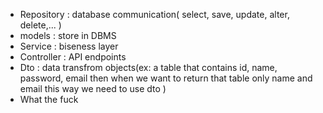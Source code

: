 

- Repository : database communication( select, save, update, alter, delete,... )
- models : store in DBMS
- Service : biseness layer
- Controller : API endpoints 
- Dto : data transfrom objects(ex: a table that contains id, name, password, email then when we want to return that table only name and email this way we need to use dto )
- What the fuck


